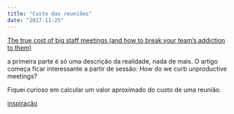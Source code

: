 ```yaml
---
title: "Custo das reuniões"
date: "2017-11-25"
---
```


[The true cost of big staff meetings (and how to break your team’s addiction to them)](http://blog.rescuetime.com/true-cost-big-staff-meetings/?utm_source=Blog+Newsletter&utm_campaign=ac0fdb1aee-EMAIL_CAMPAIGN_2017_11_22&utm_medium=email&utm_term=0_6e017e2559-ac0fdb1aee-48191967)

a primeira parte é só uma descrição da realidade, nada de mais. O artigo começa ficar interessante a partir de sessão: How do we curb unproductive meetings? 

Fiquei curioso em calcular um valor aproximado do custo de uma reunião.

[inspiração](https://hbr.org/resources/html/infographics/2015/11/meeting-cost-calculator/index.html)
